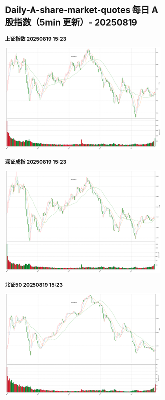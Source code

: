 
# Daily-A-share-market-quotes 每日 A 股指数（5min 更新）- 20250819

### 上证指数 20250819 15:23
![](./fig/2025/8/20250819-sh000001.png)

### 深证成指 20250819 15:23
![](./fig/2025/8/20250819-sz399001.png)

### 北证50 20250819 15:23
![](./fig/2025/8/20250819-bj899050.png)
